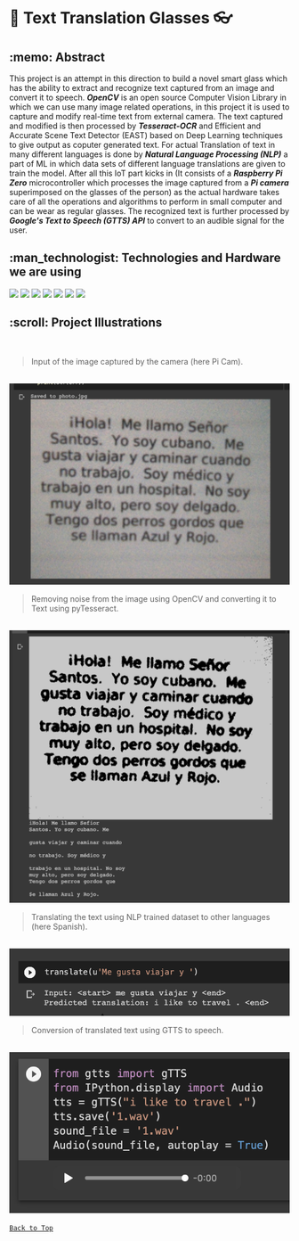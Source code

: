 # :book:  Text Translation Glasses  :eyeglasses:
<h2>:memo:  Abstract</h2>

This project is an attempt in this direction to build a novel smart glass which has the ability to extract and recognize text captured from an image and convert it to speech. **_OpenCV_** is an open source Computer Vision Library in which we can use many image related operations, in this project it is used to capture and modify real-time text from external camera. The text captured and modified is then processed by **_Tesseract-OCR_** and Efficient and Accurate Scene Text Detector (EAST) based on Deep Learning techniques to give output as coputer generated text. For actual Translation of text in many different languages is done by **_Natural Language Processing (NLP)_** a part of ML in which data sets of different language translations are given to train the model. After all this IoT part kicks in (It consists of a **_Raspberry Pi Zero_** microcontroller which processes the image captured from a **_Pi camera_** superimposed on the glasses of the person) as the actual hardware takes care of all the operations and algorithms to perform in small computer and can be wear as regular glasses. The recognized text is further processed by **_Google's Text to Speech (GTTS) API_** to convert to an audible signal for the user.   

<h2>:man_technologist:  Technologies and Hardware we are using</h2>

<img src="https://img.shields.io/badge/Python-14354C?style=for-the-badge&logo=python&logoColor=white"/> <img src="https://img.shields.io/badge/OpenCV-0099E5?style=for-the-badge&logo=opencv&logoColor=white"/> <img src="https://img.shields.io/badge/Raspberry Pi-C51A4A?style=for-the-badge&logo=Raspberry-Pi&logoColor=white"/> <img src="https://img.shields.io/badge/TensorFlow-FF6F00?style=for-the-badge&logo=tensorflow&logoColor=white"/> <img src="https://img.shields.io/badge/Google Colab-F9AB00?style=for-the-badge&logo=Google-Colab&logoColor=white"/> <img src="https://img.shields.io/badge/Jupyter-F37626?style=for-the-badge&logo=jupyter&logoColor=white"/> <img src="https://img.shields.io/badge/PyCharm-76B900?style=for-the-badge&logo=pycharm&logoColor=white"/>

<h2>:scroll:  Project Illustrations</h2>


<br>    

> Input of the image captured by the camera (here Pi Cam).        
<br>   
<img src="https://github.com/ShubhamGupta577/Text-Translation-Glasses/blob/main/Assets/Image_1.png" alt="Illustration1"/>      
<br>

> Removing noise from the image using OpenCV and converting it to Text using pyTesseract.       
<br>
<img src="https://github.com/ShubhamGupta577/Text-Translation-Glasses/blob/main/Assets/Image_2.png" alt="Illustration2"/>    
<br>

> Translating the text using NLP trained dataset to other languages (here Spanish).          
<br>    
<img src="https://github.com/ShubhamGupta577/Text-Translation-Glasses/blob/main/Assets/Image_3.png" alt="Illustration3"/>    
<br>  

> Conversion of translated text using GTTS to speech.          
<br>    
<img src="https://github.com/ShubhamGupta577/Text-Translation-Glasses/blob/main/Assets/Image_4.png" alt="Illustration4" width="1000px"/>    
<br>  

[```Back to Top```](#)
